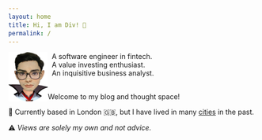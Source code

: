```yaml
---
layout: home
title: Hi, I am Div! 👋
permalink: /
---
```


<img align="left" width="80" height="100" src="assets/gitbook/images/dkhandelwal_profile.png">

&nbsp;&nbsp;A software engineer in fintech. \
&nbsp;&nbsp;A value investing enthusiast. \
&nbsp;&nbsp;An inquisitive business analyst. 
<br/><br/>

Welcome to my blog and thought space!

📍 Currently based in London 🇬🇧, but I have lived in many [cities](https://www.google.com) in the past.

⚠️ *Views are solely my own and not advice.* 